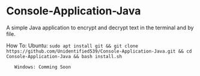 # Console-Application-Java
A simple Java application to encrypt and decrypt text in the terminal and by file. 

How To: 
       Ubuntu: ```sudo apt install git && git clone https://github.com/Unidentified539/Console-Application-Java.git && cd Console-Application-Java && bash install.sh```
       
       Windows: Comming Soon
